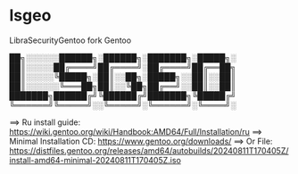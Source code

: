 # lsgeo
LibraSecurityGentoo fork Gentoo

██╗░░░░░░██████╗░██████╗░███████╗░█████╗░
██║░░░░░██╔════╝██╔════╝░██╔════╝██╔══██╗
██║░░░░░╚█████╗░██║░░██╗░█████╗░░██║░░██║
██║░░░░░░╚═══██╗██║░░╚██╗██╔══╝░░██║░░██║
███████╗██████╔╝╚██████╔╝███████╗╚█████╔╝
╚══════╝╚═════╝░░╚═════╝░╚══════╝░╚════╝░

==> Ru install guide: https://wiki.gentoo.org/wiki/Handbook:AMD64/Full/Installation/ru
==> Minimal Installation CD: https://www.gentoo.org/downloads/
==> Or File: https://distfiles.gentoo.org/releases/amd64/autobuilds/20240811T170405Z/install-amd64-minimal-20240811T170405Z.iso
